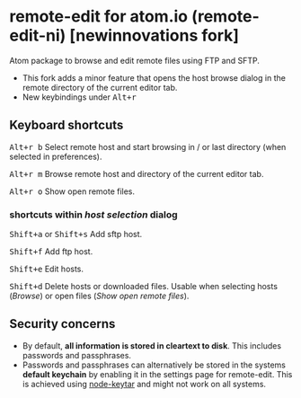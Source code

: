# remote-edit for atom.io (remote-edit-ni) [newinnovations fork]

Atom package to browse and edit remote files using FTP and SFTP.

* This fork adds a minor feature that opens the host browse dialog in the remote directory of the current editor tab.
* New keybindings under <kbd>Alt+r</kbd>


## Keyboard shortcuts

<kbd>Alt+r b</kbd>
Select remote host and start browsing in / or last directory (when selected in preferences).

<kbd>Alt+r m</kbd>
Browse remote host and directory of the current editor tab.

<kbd>Alt+r o</kbd>
Show open remote files.

### shortcuts within _host selection_ dialog

<kbd>Shift+a</kbd> or <kbd>Shift+s</kbd>
Add sftp host.

<kbd>Shift+f</kbd>
Add ftp host.

<kbd>Shift+e</kbd>
Edit hosts.

<kbd>Shift+d</kbd>
Delete hosts or downloaded files. Usable when selecting hosts (_Browse_) or open files (_Show open remote files_).


## Security concerns
 * By default, __all information is stored in cleartext to disk__. This includes passwords and passphrases.
 * Passwords and passphrases can alternatively be stored in the systems __default keychain__ by enabling it in the settings page for remote-edit. This is achieved using [node-keytar](https://github.com/atom/node-keytar) and might not work on all systems.
